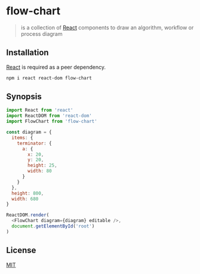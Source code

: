 # flow-chart

> is a collection of [React] components to draw an algorithm, workflow or process diagram

## Installation

[React] is required as a peer dependency.

```bash
npm i react react-dom flow-chart
```

## Synopsis

```javascript
import React from 'react'
import ReactDOM from 'react-dom'
import FlowChart from 'flow-chart'

const diagram = {
  items: {
    terminator: {
      a: {
        x: 20,
        y: 20,
        height: 25,
        width: 80
      }
    }
  },
  height: 800,
  width: 680
}

ReactDOM.render(
  <FlowChart diagram={diagram} editable />,
  document.getElementById('root')
)
```

## License

[MIT](http://g14n.info/mit-license)

[React]: https://facebook.github.io/react/
